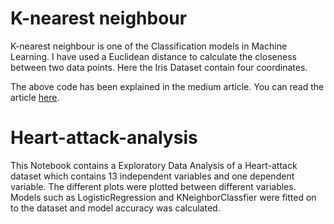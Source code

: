 # K-nearest neighbour 

  K-nearest neighbour is one of the Classification models in Machine Learning. I have used a Euclidean distance to calculate the closeness between two data points. Here the Iris Dataset contain four coordinates.
   
   The above code has been explained in the medium article. You can read the article [here](https://saravananannamalai4871.medium.com/k-means-neighbour-from-scratch-in-python-11c9ffc0e834).
   
   
# Heart-attack-analysis
         
  This Notebook contains a Exploratory Data Analysis of a Heart-attack dataset which contains 13 independent variables and one dependent variable. The different plots were plotted between different variables. Models such as LogisticRegression and KNeighborClassfier were fitted on to the dataset and model accuracy was calculated.
